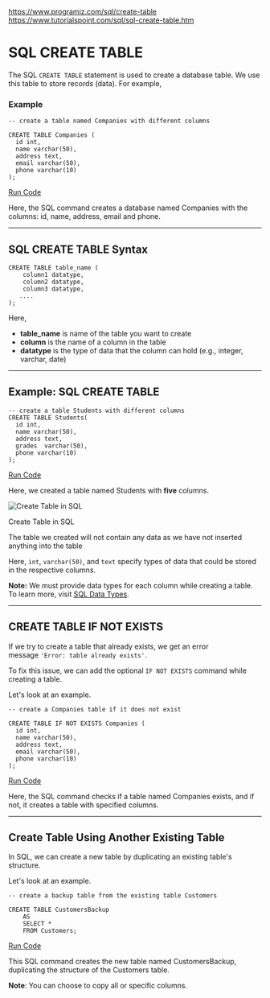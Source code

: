 
https://www.programiz.com/sql/create-table
https://www.tutorialspoint.com/sql/sql-create-table.htm

# SQL CREATE TABLE

The SQL `CREATE TABLE` statement is used to create a database table. We use this table to store records (data). For example,

### Example

```
-- create a table named Companies with different columns

CREATE TABLE Companies (
  id int,
  name varchar(50),
  address text,
  email varchar(50),
  phone varchar(10)
);
```

[Run Code](https://www.programiz.com/sql/online-compiler)

Here, the SQL command creates a database named Companies with the columns: id, name, address, email and phone.

---

## SQL CREATE TABLE Syntax

```
CREATE TABLE table_name (
    column1 datatype,
    column2 datatype,
    column3 datatype,
   ....
);
```

Here,

- **table_name** is name of the table you want to create
- **column** is the name of a column in the table
- **datatype** is the type of data that the column can hold (e.g., integer, varchar, date)

---

## Example: SQL CREATE TABLE

```
-- create a table Students with different columns
CREATE TABLE Students(
  id int,
  name varchar(50),
  address text,
  grades  varchar(50),
  phone varchar(10)
);
```

[Run Code](https://www.programiz.com/sql/online-compiler)

Here, we created a table named Students with **five** columns.

![Create Table in SQL](https://www.programiz.com/sites/tutorial2program/files/sql-create-table-example.png "Create Table in SQL")

Create Table in SQL

The table we created will not contain any data as we have not inserted anything into the table

Here, `int`, `varchar(50)`, and `text` specify types of data that could be stored in the respective columns.

**Note:** We must provide data types for each column while creating a table. To learn more, visit [SQL Data Types](https://www.programiz.com/sql/data-types).

---

## CREATE TABLE IF NOT EXISTS

If we try to create a table that already exists, we get an error message `'Error: table already exists'`.

To fix this issue, we can add the optional `IF NOT EXISTS` command while creating a table.

Let's look at an example.

```
-- create a Companies table if it does not exist

CREATE TABLE IF NOT EXISTS Companies (
  id int,
  name varchar(50),
  address text,
  email varchar(50),
  phone varchar(10)
);
```

[Run Code](https://www.programiz.com/sql/online-compiler)

Here, the SQL command checks if a table named Companies exists, and if not, it creates a table with specified columns.

---

## Create Table Using Another Existing Table

In SQL, we can create a new table by duplicating an existing table's structure.

Let's look at an example.

```
-- create a backup table from the existing table Customers

CREATE TABLE CustomersBackup 
    AS 
    SELECT * 
    FROM Customers;
```

[Run Code](https://www.programiz.com/sql/online-compiler)

This SQL command creates the new table named CustomersBackup, duplicating the structure of the Customers table.

**Note**: You can choose to copy all or specific columns.
